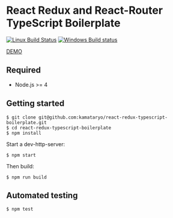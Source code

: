 # React Redux and React-Router TypeScript Boilerplate

[![Linux Build Status](https://travis-ci.org/kamataryo/react-redux-typescript-boilerplate.svg?branch=master)](https://travis-ci.org/kamataryo/react-redux-typescript-boilerplate)
[![Windows Build status](https://ci.appveyor.com/api/projects/status/hndrdtmd5jim0d7o?svg=true)](https://ci.appveyor.com/project/kamataryo/react-redux-typescript-boilerplate)

[DEMO](https://rrrt.biwako.io)

## Required

- Node.js >= 4

## Getting started

```shell
$ git clone git@github.com:kamataryo/react-redux-typescript-boilerplate.git
$ cd react-redux-typescript-boilerplate
$ npm install
```

Start a dev-http-server:

```shell
$ npm start
```

Then build:

```shell
$ npm run build
```

## Automated testing

```shell
$ npm test
```
